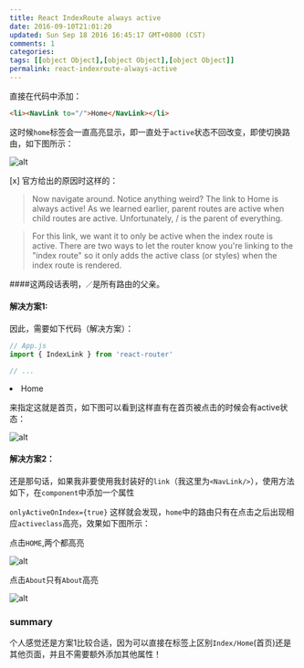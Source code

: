 ```yaml
---
title: React IndexRoute always active
date: 2016-09-10T21:01:20
updated: Sun Sep 18 2016 16:45:17 GMT+0800 (CST)
comments: 1
categories:
tags: [[object Object],[object Object],[object Object]]
permalink: react-indexroute-always-active
---
```


直接在代码中添加：
```html
<li><NavLink to="/">Home</NavLink></li>
```

这时候`home`标签会一直高亮显示，即一直处于`active`状态不回改变，即使切换路由，如下图所示：

![alt](/static/upload/201609/wtXbg2WD11XXwavjIrXKLaxs.png)

[x] 官方给出的原因时这样的：

<!--more-->

> Now navigate around. Notice anything weird? The link to Home is always active! As we learned earlier, parent routes are active when child routes are active. Unfortunately, / is the parent of everything.

> For this link, we want it to only be active when the index route is active. There are two ways to let the router know you're linking to the "index route" so it only adds the active class (or styles) when the index route is rendered.


####这两段话表明，`／`是所有路由的父亲。

#### 解决方案1:
因此，需要如下代码（解决方案）：

```js
// App.js
import { IndexLink } from 'react-router'

// ...
```
<li><IndexLink to="/" activeClassName="active">Home</IndexLink></li>

来指定这就是首页，如下图可以看到这样直有在首页被点击的时候会有active状态：

![alt](/static/upload/201609/t-nyCYKN9zSaWAyqfrtw07Jy.png)

#### 解决方案2：

还是那句话，如果我非要使用我封装好的`link`（我这里为`<NavLink/>`），使用方法如下，在`component`中添加一个属性

`onlyActiveOnIndex={true}`
这样就会发现，`home`中的路由只有在点击之后出现相应`activeclass`高亮，效果如下图所示：

点击`HOME`,两个都高亮

![alt](/static/upload/201609/avX_sX_aTEf18iCm4XlhN3KH.png)

点击`About`只有`About`高亮

![alt](/static/upload/201609/PEZOSDpT6peUT_loNZhmKe0t.png)

### summary
个人感觉还是方案1比较合适，因为可以直接在标签上区别`Index/Home`(首页)还是其他页面，并且不需要额外添加其他属性！